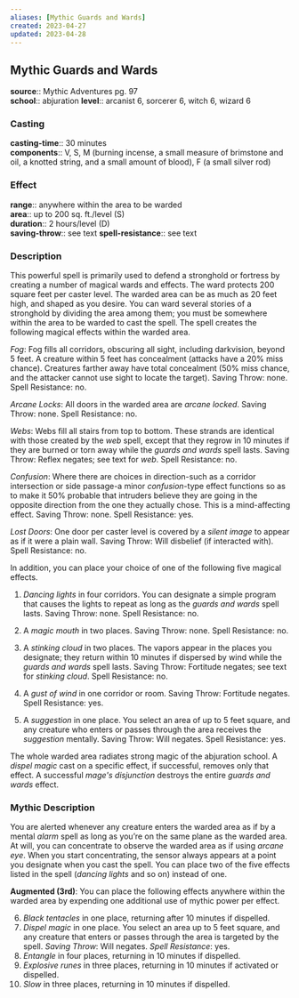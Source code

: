 ```yaml
---
aliases: [Mythic Guards and Wards]
created: 2023-04-27
updated: 2023-04-28
---
```


## Mythic Guards and Wards

**source**:: Mythic Adventures pg. 97  
**school**:: abjuration
**level**:: arcanist 6, sorcerer 6, witch 6, wizard 6

### Casting

**casting-time**:: 30 minutes  
**components**:: V, S, M (burning incense, a small measure of brimstone and oil, a knotted string, and a small amount of blood), F (a small silver rod)

### Effect

**range**:: anywhere within the area to be warded  
**area**:: up to 200 sq. ft./level (S)  
**duration**:: 2 hours/level (D)  
**saving-throw**:: see text
**spell-resistance**:: see text

### Description

This powerful spell is primarily used to defend a stronghold or fortress by creating a number of magical wards and effects. The ward protects 200 square feet per caster level. The warded area can be as much as 20 feet high, and shaped as you desire. You can ward several stories of a stronghold by dividing the area among them; you must be somewhere within the area to be warded to cast the spell. The spell creates the following magical effects within the warded area.  
  
*Fog*: Fog fills all corridors, obscuring all sight, including darkvision, beyond 5 feet. A creature within 5 feet has concealment (attacks have a 20% miss chance). Creatures farther away have total concealment (50% miss chance, and the attacker cannot use sight to locate the target). Saving Throw: none. Spell Resistance: no.  
  
*Arcane Locks*: All doors in the warded area are *arcane locked*. Saving Throw: none. Spell Resistance: no.  
  
*Webs*: Webs fill all stairs from top to bottom. These strands are identical with those created by the *web* spell, except that they regrow in 10 minutes if they are burned or torn away while the *guards and wards* spell lasts. Saving Throw: Reflex negates; see text for *web*. Spell Resistance: no.  
  
*Confusion*: Where there are choices in direction-such as a corridor intersection or side passage-a minor *confusion*-type effect functions so as to make it 50% probable that intruders believe they are going in the opposite direction from the one they actually chose. This is a mind-affecting effect. Saving Throw: none. Spell Resistance: yes.  
  
*Lost Doors*: One door per caster level is covered by a *silent image* to appear as if it were a plain wall. Saving Throw: Will disbelief (if interacted with). Spell Resistance: no.  
  
In addition, you can place your choice of one of the following five magical effects.  
  
1. *Dancing lights* in four corridors. You can designate a simple program that causes the lights to repeat as long as the *guards and wards* spell lasts. Saving Throw: none. Spell Resistance: no.  
  
2. A *magic mouth* in two places. Saving Throw: none. Spell Resistance: no.  
  
3. A *stinking cloud* in two places. The vapors appear in the places you designate; they return within 10 minutes if dispersed by wind while the *guards and wards* spell lasts. Saving Throw: Fortitude negates; see text for *stinking cloud*. Spell Resistance: no.  
  
4. A *gust of wind* in one corridor or room. Saving Throw: Fortitude negates. Spell Resistance: yes.  
  
5. A *suggestion* in one place. You select an area of up to 5 feet square, and any creature who enters or passes through the area receives the *suggestion* mentally. Saving Throw: Will negates. Spell Resistance: yes.  
  
The whole warded area radiates strong magic of the abjuration school. A *dispel magic* cast on a specific effect, if successful, removes only that effect. A successful *mage's disjunction* destroys the entire *guards and wards* effect.

### Mythic Description

You are alerted whenever any creature enters the warded area as if by a mental *alarm* spell as long as you’re on the same plane as the warded area. At will, you can concentrate to observe the warded area as if using *arcane eye*. When you start concentrating, the sensor always appears at a point you designate when you cast the spell. You can place two of the five effects listed in the spell (*dancing lights* and so on) instead of one.  
  
**Augmented (3rd)**: You can place the following effects anywhere within the warded area by expending one additional use of mythic power per effect.  
  
6. *Black tentacles* in one place, returning after 10 minutes if dispelled.  
7. *Dispel magic* in one place. You select an area up to 5 feet square, and any creature that enters or passes through the area is targeted by the spell. *Saving Throw*: Will negates. *Spell Resistance*: yes.  
8. *Entangle* in four places, returning in 10 minutes if dispelled.  
9. *Explosive runes* in three places, returning in 10 minutes if activated or dispelled.  
10. *Slow* in three places, returning in 10 minutes if dispelled.
